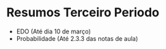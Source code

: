 # Resumos Terceiro Periodo

- EDO 			(Até dia 10 de março)
- Probabilidade (Até 2.3.3 das notas de aula)
